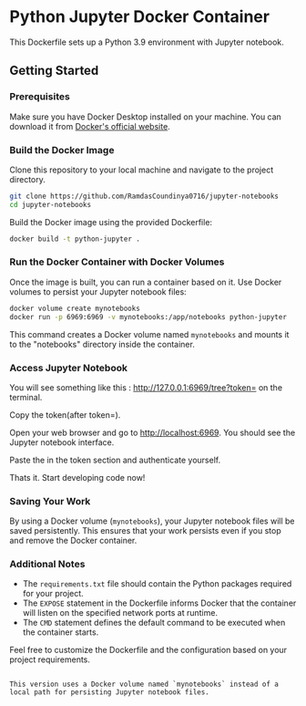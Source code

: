 # Python Jupyter Docker Container

This Dockerfile sets up a Python 3.9 environment with Jupyter notebook.

## Getting Started

### Prerequisites

Make sure you have Docker Desktop installed on your machine. You can download it from [Docker's official website](https://www.docker.com/products/docker-desktop).

### Build the Docker Image

Clone this repository to your local machine and navigate to the project directory.

```bash
git clone https://github.com/RamdasCoundinya0716/jupyter-notebooks
cd jupyter-notebooks
```

Build the Docker image using the provided Dockerfile:

```bash
docker build -t python-jupyter .
```

### Run the Docker Container with Docker Volumes

Once the image is built, you can run a container based on it. Use Docker volumes to persist your Jupyter notebook files:

```bash
docker volume create mynotebooks
docker run -p 6969:6969 -v mynotebooks:/app/notebooks python-jupyter
```

This command creates a Docker volume named `mynotebooks` and mounts it to the "notebooks" directory inside the container.

### Access Jupyter Notebook
You will see something like this : http://127.0.0.1:6969/tree?token=<token> on the terminal.

Copy the token(after token=**<token>**).

Open your web browser and go to [http://localhost:6969](http://localhost:6969). You should see the Jupyter notebook interface.

Paste the **<token>** in the token section and authenticate yourself.

Thats it. Start developing code now!

### Saving Your Work
By using a Docker volume (`mynotebooks`), your Jupyter notebook files will be saved persistently. This ensures that your work persists even if you stop and remove the Docker container.

### Additional Notes

- The `requirements.txt` file should contain the Python packages required for your project.
- The `EXPOSE` statement in the Dockerfile informs Docker that the container will listen on the specified network ports at runtime.
- The `CMD` statement defines the default command to be executed when the container starts.

Feel free to customize the Dockerfile and the configuration based on your project requirements.
```

This version uses a Docker volume named `mynotebooks` instead of a local path for persisting Jupyter notebook files.
